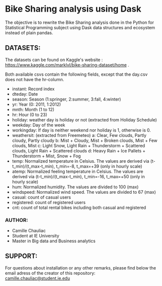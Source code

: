 # Bike Sharing analysis using Dask

The objective is to rewrite the Bike Sharing analysis done in the Python for Statistical Programming subject using Dask data structures and ecosystem instead of plain pandas.


## DATASETS:

The datasets can be found on Kaggle's website : https://www.kaggle.com/marklvl/bike-sharing-dataset/home .

Both available csvs contain the following fields, except that the day.csv does not have the hr-column. 

- instant: Record index
- dteday: Date
- season: Season (1:springer, 2:summer, 3:fall, 4:winter)
- yr: Year (0: 2011, 1:2012)
- mnth: Month (1 to 12)
- hr: Hour (0 to 23)
- holiday: weather day is holiday or not (extracted from Holiday Schedule)
- weekday: Day of the week
- workingday: If day is neither weekend nor holiday is 1, otherwise is 0.
- weathersit: (extracted from Freemeteo)
    a: Clear, Few clouds, Partly cloudy, Partly cloudy
    b: Mist + Cloudy, Mist + Broken clouds, Mist + Few clouds, Mist
    c: Light Snow, Light Rain + Thunderstorm + Scattered clouds, Light Rain + Scattered clouds
    d: Heavy Rain + Ice Pallets + Thunderstorm + Mist, Snow + Fog
- temp: Normalized temperature in Celsius. The values are derived via (t-t_min)/(t_max-t_min), t_min=-8, t_max=+39 (only in hourly scale)
- atemp: Normalized feeling temperature in Celsius. The values are derived via (t-t_min)/(t_max-t_min), t_min=-16, t_max=+50 (only in hourly scale)
- hum: Normalized humidity. The values are divided to 100 (max)
- windspeed: Normalized wind speed. The values are divided to 67 (max)
- casual: count of casual users
- registered: count of registered users
- cnt: count of total rental bikes including both casual and registered


### AUTHOR:
 - Camille Chauliac
 - Student at IE University
 - Master in Big data and Business analytics

## SUPPORT:
For questions about installation or any other remarks, please find below the email adress of the creator of this repository:
camille.chauliac@student.ie.edu



